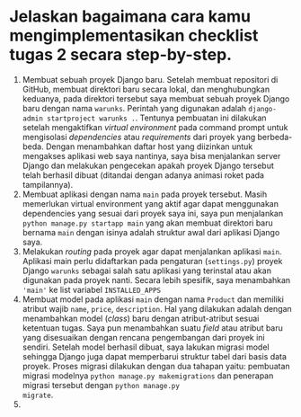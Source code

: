 
# Jelaskan bagaimana cara kamu mengimplementasikan checklist tugas 2 secara step-by-step.
1. Membuat sebuah proyek Django baru. Setelah membuat repositori di GitHub, membuat direktori baru secara lokal, dan menghubungkan keduanya, pada direktori tersebut saya membuat sebuah proyek Django baru dengan nama <code>warunks</code>. Perintah yang digunakan adalah <code>django-admin startproject warunks .</code>. Tentunya pembuatan ini dilakukan setelah mengaktifkan _virtual_ _environment_ pada command prompt untuk mengisolasi _dependencies_ atau _requirements_ dari proyek yang berbeda-beda. Dengan menambahkan daftar host yang diizinkan untuk mengakses aplikasi web saya nantinya, saya bisa menjalankan server Django dan melakukan pengecekan apakah proyek Django tersebut telah berhasil dibuat (ditandai dengan adanya animasi roket pada tampilannya).
2. Membuat aplikasi dengan nama <code>main</code> pada proyek tersebut. Masih memerlukan virtual environment yang aktif agar dapat menggunakan dependencies yang sesuai dari proyek saya ini, saya pun menjalankan <code>python manage.py startapp main</code> yang akan membuat direktori baru bernama <code>main</code> dengan isinya adalah struktur awal dari aplikasi Django saya. 
3. Melakukan _routing_ pada proyek agar dapat menjalankan aplikasi <code>main</code>. Aplikasi main perlu didaftarkan pada pengaturan (<code>settings.py</code>) proyek Django <code>warunks</code> sebagai salah satu aplikasi yang terinstal atau akan digunakan pada proyek nanti. Secara lebih spesifik, saya menambahkan <code>'main'</code> ke list variabel <code>INSTALLED_APPS</code>
4. Membuat model pada aplikasi <code>main</code> dengan nama <code>Product</code> dan memiliki atribut wajib <code>name</code>, <code>price</code>, <code>description</code>. Hal yang dilakukan adalah dengan menambahkan model (_class_) baru dengan atribut-atribut sesuai ketentuan tugas. Saya pun menambahkan suatu _field_ atau atribut baru yang disesuaikan dengan rencana pengembangan dari proyek ini sendiri. Setelah model berhasil dibuat, saya lakukan migrasi model sehingga Django juga dapat memperbarui struktur tabel dari basis data proyek. Proses migrasi dilakukan dengan dua tahapan yaitu: pembuatan migrasi modelnya <code>python manage.py makemigrations</code> dan penerapan migrasi tersebut dengan <code>python manage.py migrate</code>.
5. 
